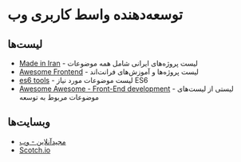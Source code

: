 <div class="rtl">

# توسعه‌دهنده واسط کاربری وب

## لیست‌ها
- [Made in Iran](https://github.com/mohebifar/made-in-iran#javascript) -
لیست پروژه‌های ایرانی شامل همه موضوعات
- [Awesome Frontend](https://github.com/syaning/awesome-frontend) -
لیست پروژه‌ها و آموزش‌های فرانت‌اند
- [es6 tools](https://github.com/addyosmani/es6-tools) -
لیست موضوعات مورد نیاز ES6
- [Awesome Awesome - Front-End development](https://github.com/sindresorhus/awesome#front-end-development) -
لیستی از لیست‌های موضوعات مربوط به توسعه

## وبسایت‌ها
- [مجیدآنلاین - وب](http://www.majidonline.com/category/web.html)
- [Scotch.io](https://scotch.io/)

</div>
